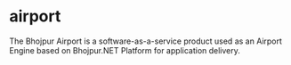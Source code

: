 # airport
The Bhojpur Airport is a software-as-a-service product used as an Airport Engine based on Bhojpur.NET Platform for application delivery.
